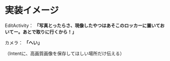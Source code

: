 # 実装イメージ

EditActivity： **「写真とったらさ、現像したやつはあそこのロッカーに置いておいてー。あとで取りに行くから！」**

カメラ： **「へい」**

（Intentに、高画質画像を保存してほしい場所だけ伝える）
